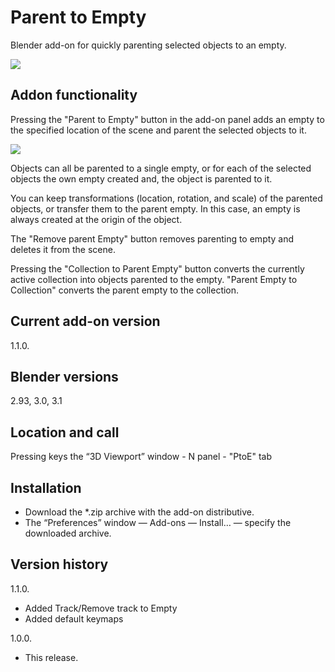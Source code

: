 # Parent to Empty
Blender add-on for quickly parenting selected objects to an empty.

<img src='https://b3d.interplanety.org/wp-content/upload_content/2021/08/preview_00_1200x600-1-560x280.jpg'><p>

Addon functionality
-
Pressing the "Parent to Empty" button in the add-on panel adds an empty to the specified location of the scene and parent the selected objects to it.

<img src='https://b3d.interplanety.org/wp-content/upload_content/2021/08/preview_01_1200x600-1-560x280.jpg'><p>

Objects can all be parented to a single empty, or for each of the selected objects the own empty created and, the object is parented to it.

You can keep transformations (location, rotation, and scale) of the parented objects, or transfer them to the parent empty. In this case, an empty is always created at the origin of the object.

The "Remove parent Empty" button removes parenting to empty and deletes it from the scene.

Pressing the "Collection to Parent Empty" button converts the currently active collection into objects parented to the empty. "Parent Empty to Collection" converts the parent empty to the collection.

Current add-on version
-
1.1.0.

Blender versions
-
2.93, 3.0, 3.1

Location and call
-
Pressing keys the “3D Viewport” window - N panel - "PtoE" tab

Installation
-
- Download the *.zip archive with the add-on distributive.
- The “Preferences” window — Add-ons — Install… — specify the downloaded archive.

Version history
-

1.1.0.
- Added Track/Remove track to Empty
- Added default keymaps

1.0.0.
- This release.
